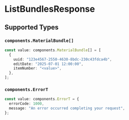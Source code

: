 # ListBundlesResponse


## Supported Types

### `components.MaterialBundle[]`

```typescript
const value: components.MaterialBundle[] = [
  {
    uuid: "123e4567-2550-4630-8bdc-230c43fdca4b",
    editDate: "2025-07-01 12:00:00",
    itemNumber: "<value>",
  },
];
```

### `components.ErrorT`

```typescript
const value: components.ErrorT = {
  errorCode: 1000,
  message: "An error occurred completing your request",
};
```

